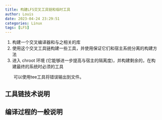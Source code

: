 ```yaml
---
title: 构建LFS交叉工具链和临时工具
author: Louis
date: 2023-04-24 23:29:51
categories: Linux
tags: [LFS]
---
```


1. 构建一个交叉编译器和与之相关的库
2. 使用这个交叉工具链构建一些工具，并使用保证它们和宿主系统分离的构建方法
3. 进入 chroot 环境 (它能够进一步提高与宿主的隔离度)，并构建剩余的，在构建最终的系统时必须的工具

&emsp;&emsp;可以使用tee工具将错误输出到文件。

## 工具链技术说明

## 编译过程的一般说明

